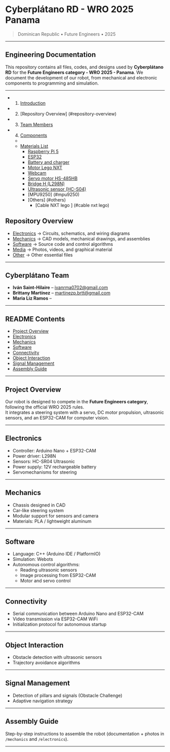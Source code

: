 # Cyberplátano RD - WRO 2025 Panama 

> Dominican Republic • Future Engineers • 2025

---

## Engineering Documentation
This repository contains all files, codes, and designs used by **Cyberplátano RD** for the **Future Engineers category - WRO 2025 - Panama**.  We document the development of our robot, from mechanical and electronic components to programming and simulation.

---
- 1. [Introduction](#introduction)  
- 2. [Repository Overview] (#repository-overview)
- 3. [Team Members](#team-members)  
- 4. [ Components](#components)
    -
    - [Materials List](#materials-list)
      - [Raspberry Pi 5](#raspberry-pi-5)
      - [ESP32](#esp32)
      - [Battery and charger](#battery-and-charger)
      - [Motor Lego NXT](#motor-lego-nxt)
      - [Webcam](#webcam)
      - [Servo motor HS-485HB](#servo-motor-hs-485hb)
      - [Bridge H (L298N)](#bridge-h-l298n)
      - [Ultrasonic sensor (HC-S04)](#ultrasonic-sensor-hc-s04)
      - [MPU9250] (#mpu9250)
      - [Others] (#others)
        - [Cable NXT lego ] (#cable nxt lego)



##  Repository Overview
- [ Electronics](/Electronics) → Circuits, schematics, and wiring diagrams  
- [ Mechanics](/Mechanics) → CAD models, mechanical drawings, and assemblies  
- [ Software](/Software) → Source code and control algorithms
- [ Media](/Media) → Photos, videos, and graphical material
- [ Other](/Other) → Other essential files
---

##  Cyberplátano Team 
- **Iván Saint-Hilaire** – ivanrma0702@gmail.com
- **Brittany Martínez** – martinezp.brtt@gmail.com
- **Maria Liz Ramos** – 

---

##  README Contents
- [Project Overview](#-project-overview)  
- [Electronics](#-electronics-)  
- [Mechanics](#-mechanics-)  
- [Software](#-software-)  
- [Connectivity](#-connectivity-)  
- [Object Interaction](#-object-interaction-)  
- [Signal Management](#-signal-management-)  
- [Assembly Guide](#-assembly-guide-)  

---

##  Project Overview 
Our robot is designed to compete in the **Future Engineers category**, following the official WRO 2025 rules.  
It integrates a steering system with a servo, DC motor propulsion, ultrasonic sensors, and an ESP32-CAM for computer vision.

---

##  Electronics 
- Controller: Arduino Nano + ESP32-CAM  
- Power driver: L298N  
- Sensors: HC-SR04 Ultrasonic  
- Power supply: 12V rechargeable battery  
- Servomechanisms for steering  

---

##  Mechanics 
- Chassis designed in CAD  
- Car-like steering system  
- Modular support for sensors and camera  
- Materials: PLA / lightweight aluminum  

---

##  Software 
- Language: C++ (Arduino IDE / PlatformIO)  
- Simulation: Webots  
- Autonomous control algorithms:  
  - Reading ultrasonic sensors  
  - Image processing from ESP32-CAM  
  - Motor and servo control  

---

## Connectivity 
- Serial communication between Arduino Nano and ESP32-CAM  
- Video transmission via ESP32-CAM WiFi  
- Initialization protocol for autonomous startup  

---

## Object Interaction
- Obstacle detection with ultrasonic sensors  
- Trajectory avoidance algorithms  

---

## Signal Management
- Detection of pillars and signals (Obstacle Challenge)  
- Adaptive navigation strategy  

---

##  Assembly Guide 
Step-by-step instructions to assemble the robot (documentation + photos in `/mechanics` and `/electronics`).  

---


